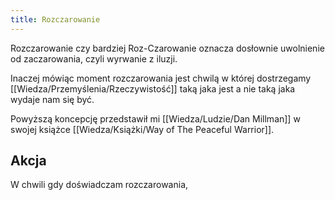 ```yaml
---
title: Rozczarowanie
---
```


Rozczarowanie czy bardziej Roz-Czarowanie oznacza dosłownie uwolnienie od zaczarowania, czyli wyrwanie z iluzji. 

Inaczej mówiąc moment rozczarowania jest chwilą w której dostrzegamy [[Wiedza/Przemyślenia/Rzeczywistość]] taką jaka jest a nie taką jaka wydaje nam się być. 

Powyższą koncepcję przedstawił mi [[Wiedza/Ludzie/Dan Millman]] w swojej książce [[Wiedza/Książki/Way of The Peaceful Warrior]].

## Akcja
W chwili gdy doświadczam rozczarowania, 